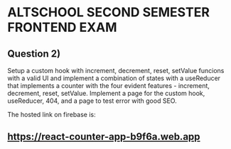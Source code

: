 # ALTSCHOOL SECOND SEMESTER FRONTEND EXAM



## Question 2)

Setup a custom hook with increment, decrement, reset, setValue funcions with a valid UI and implement a combination of states with a useReducer that implements a counter with the four evident features - increment, decrement, reset, setValue. Implement a page for the custom hook, useReducer, 404, and a page to test error with good SEO.

The hosted link on firebase is:

## https://react-counter-app-b9f6a.web.app




